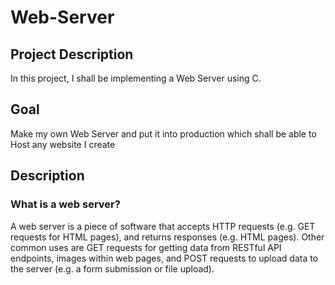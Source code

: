 # Web-Server

## Project Description

In this project, I shall be implementing a Web Server using C. 

## Goal

Make my own Web Server and put it into production which shall be able to Host any website I create

## Description

### What is a web server?

A web server is a piece of software that accepts HTTP requests (e.g. GET requests for HTML pages), and returns responses (e.g. HTML pages). Other common uses are GET requests for getting data from RESTful API endpoints, images within web pages, and POST requests to upload data to the server (e.g. a form submission or file upload).


